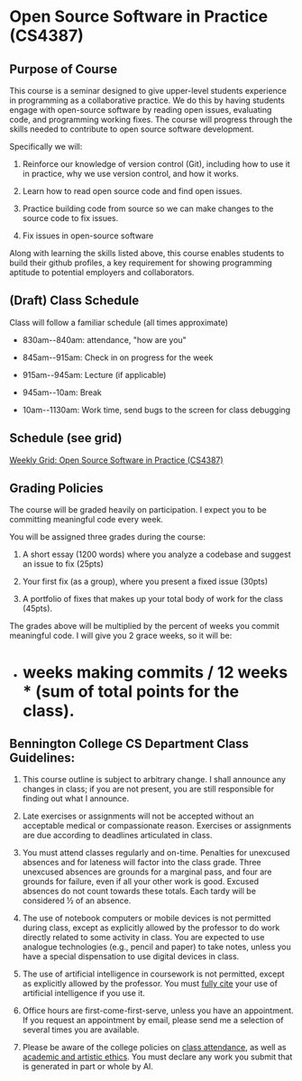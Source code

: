Open Source Software in Practice (CS4387)
=========================================

Purpose of Course
-----------------

This course is a seminar designed to give upper-level students experience in programming as a collaborative practice. We do this by having students engage with open-source software by reading open issues, evaluating code, and programming working fixes. The course will progress through the skills needed to contribute to open source software development.

Specifically we will:

1.  Reinforce our knowledge of version control (Git), including how to use it in practice, why we use version control, and how it works.

2.  Learn how to read open source code and find open issues.

3.  Practice building code from source so we can make changes to the source code to fix issues.

4.  Fix issues in open-source software

Along with learning the skills listed above, this course enables students to build their github profiles, a key requirement for showing programming aptitude to potential employers and collaborators.

(Draft) Class Schedule
----------------------

Class will follow a familiar schedule (all times approximate)

-   830am--840am: attendance, "how are you"

-   845am--915am: Check in on progress for the week

-   915am--945am: Lecture (if applicable)

-   945am--10am: Break

-   10am--1130am: Work time, send bugs to the screen for class debugging

Schedule (see grid)
-------------------

[Weekly Grid: Open Source Software in Practice (CS4387)](https://docs.google.com/spreadsheets/d/1yWwf-fh3PES6CIb6Tr_0IHoXCXhu7YPrcLnqztgNYm0/edit?gid=0#gid=0)

Grading Policies
----------------

The course will be graded heavily on participation. I expect you to be committing meaningful code  every week.

You will be assigned three grades during the course:

1.  A short essay (1200 words) where you analyze a codebase and suggest an issue to fix (25pts)

2.  Your first fix (as a group), where you present a fixed issue (30pts)

3.  A portfolio of fixes that makes up your total body of work for the class (45pts).

The grades above will be multiplied by the percent of weeks you commit meaningful code. I will give you 2 grace weeks, so it will be:

-   # weeks making commits / 12 weeks * (sum of total points for the class).

Bennington College CS Department Class Guidelines:
--------------------------------------------------

1.  This course outline is subject to arbitrary change. I shall announce any changes in class; if you are not present, you are still responsible for finding out what I announce.

2.  Late exercises or assignments will not be accepted without an acceptable medical or compassionate reason. Exercises or assignments are due according to deadlines articulated in class.

3.  You must attend classes regularly and on-time. Penalties for unexcused absences and for lateness will factor into the class grade. Three unexcused absences are grounds for a marginal pass, and four are grounds for failure, even if all your other work is good. Excused absences do not count towards these totals. Each tardy will be considered ½ of an absence.

4.  The use of notebook computers or mobile devices is not permitted during class, except as explicitly allowed by the professor to do work directly related to some activity in class. You are expected to use analogue technologies (e.g., pencil and paper) to take notes, unless you have a special dispensation to use digital devices in class.

5.  The use of artificial intelligence in coursework is not permitted, except as explicitly allowed by the professor. You must [fully cite](https://www.chicagomanualofstyle.org/qanda/data/faq/topics/Documentation/faq0422.html) your use of artificial intelligence if you use it.

6.  Office hours are first-come-first-serve, unless you have an appointment. If you request an appointment by email, please send me a selection of several times you are available.

7.  Please be aware of the college policies on [class attendance](https://www.bennington.edu/current-students/student-handbook/academics-and-field-work-term/class-attendance), as well as [academic and artistic ethics](https://www.bennington.edu/current-students/student-handbook/academics-and-field-work-term/academic-and-artistic-ethics-policy). You must declare any work you submit that is generated in part or whole by AI.
